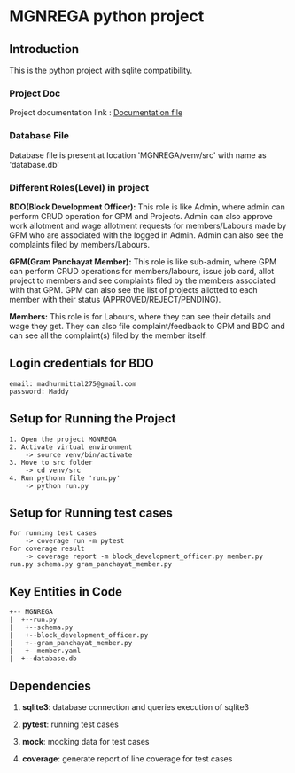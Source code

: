 MGNREGA python project
===============

Introduction
----
This is the python project with sqlite compatibility.


### Project Doc

Project documentation link : [Documentation file](https://docs.google.com/document/d/13SEqYxdvtYwUFO-XHNDG9_7hXKbOunJDsURZevZUAis/edit?ts=5e2546f9)


### Database File
Database file is present at location 'MGNREGA/venv/src' with name as 'database.db'


### Different Roles(Level) in project 

**BDO(Block Development Officer):** This role is like Admin, where admin can perform CRUD operation for GPM and 
Projects. Admin can also approve work allotment and wage allotment requests for members/Labours made by GPM who are 
associated with the logged in Admin. Admin can also see the complaints filed by members/Labours.

**GPM(Gram Panchayat Member):** This role is like sub-admin, where GPM can perform CRUD operations for members/labours,
issue job card, allot project to members and see complaints filed by the members associated with that GPM. GPM can also
see the list of projects allotted to each member with their status (APPROVED/REJECT/PENDING).

**Members:** This role is for Labours, where they can see their details and wage they get. They can also file 
complaint/feedback to GPM and BDO and can see all the complaint(s) filed by the member itself.


Login credentials for BDO
---
```   
email: madhurmittal275@gmail.com
password: Maddy

```

Setup for Running the Project
---
```   
1. Open the project MGNREGA
2. Activate virtual environment
    -> source venv/bin/activate
3. Move to src folder
    -> cd venv/src
4. Run pythonn file 'run.py'
    -> python run.py

```


Setup for Running test cases
---
```
For running test cases
    -> coverage run -m pytest
For coverage result
    -> coverage report -m block_development_officer.py member.py run.py schema.py gram_panchayat_member.py
```


Key Entities in Code
----
```   
+-- MGNREGA
|  +--run.py
|   +--schema.py
|   +--block_development_officer.py
|   +--gram_panchayat_member.py
|   +--member.yaml
|  +--database.db
```


Dependencies
----
1. **sqlite3**: database connection and queries execution of sqlite3

2. **pytest**: running test cases

3. **mock**: mocking data for test cases

4. **coverage**: generate report of line coverage for test cases

[Project Doc]: https://docs.google.com/document/d/13SEqYxdvtYwUFO-XHNDG9_7hXKbOunJDsURZevZUAis/edit?ts=5e2546f9